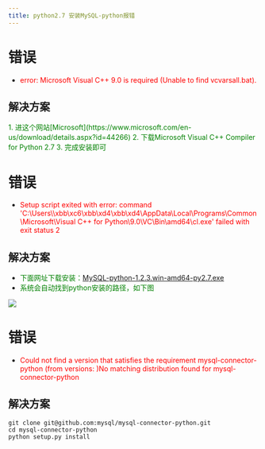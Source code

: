 ```yaml
---
title: python2.7 安装MySQL-python报错
---
```


# 错误

- <font color=red>error: Microsoft Visual C++ 9.0 is required (Unable to find vcvarsall.bat).</font>

## 解决方案
<font color=green>
1. 进这个网站[Microsoft](https://www.microsoft.com/en-us/download/details.aspx?id=44266)
2. 下载Microsoft Visual C++ Compiler for Python 2.7
3. 完成安装即可
</font>

# 错误
- <font color=red>Setup script exited with error: command 'C:\\Users\\\xbb\xc6\xbb\xd4\xbb\xd4\\AppData\\Local\\Programs\\Common\\Microsoft\\Visual C++ for Python\\9.0\\VC\\Bin\\amd64\\cl.exe' failed with exit status 2</font>

## 解决方案
- <font color=green>下面网址下载安装：[MySQL-python-1.2.3.win-amd64-py2.7.exe](http://pan.baidu.com/disk/home#list/vmode=list&path=%2Fpython%2FMysql-Connection)
- 系统会自动找到python安装的路径，如下图</font>

![](https://i0.wp.com/www.crifan.com/files/pic/uploads/2013/04/found-python-2.7-install-path_thumb_thumb.png)

# 错误
- <font color=red>Could not find a version that satisfies the requirement mysql-connector-python (from versions: )No matching distribution found for mysql-connector-python</font>


## 解决方案
```git
git clone git@github.com:mysql/mysql-connector-python.git
cd mysql-connector-python
python setup.py install
```